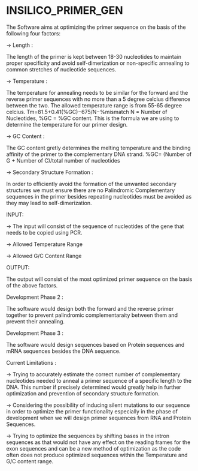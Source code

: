 # INSILICO_PRIMER_GEN
The Software aims at optimizing the primer sequence on the basis of the following four factors:

-> Length : 

The length of the primer is kept between 18-30 nucleotides to maintain proper specificity and avoid self-dimerization or non-specific annealing to common stretches of nucleotide sequences.
            
-> Temperature : 

The temperature for annealing needs to be similar for the forward and the reverse primer sequences with no more than a 5 degree celcius difference between the two. The allowed temperature range is from 55-65 degree celcius.
                                                   Tm=81.5+0.41(%GC)−675/N−%mismatch
                                                   N = Number of Nucleotides,
                                                   %GC = %GC content.
                                This is the formula we are using to determine the temperature for our primer design.
                 
-> GC Content : 

The GC content gretly determines the melting temperature and the binding affinity of the primer to the complementary DNA strand.
                                                   %GC= (Number of G + Number of C)/total number of nucleotides
                         
-> Secondary Structure Formation : 

In order to efficiently avoid the formation of the unwanted secondary structures we must ensure there are no Palindromic Complementary sequences in the primer besides repeating nucleotides must be avoided as they may lead to self-dimerization.
                                                                 
INPUT: 

-> The input will consist of the sequence of nucleotides of the gene that needs to be copied using PCR.
 
-> Allowed Temperature Range
        
-> Allowed G/C Content Range
 
OUTPUT: 

The output will consist of the most optimized primer sequence on the basis of the above factors.
 
Development Phase 2 : 

The software would design both the forward and the reverse primer together to prevent palindromic complementaraity between them and prevent their annealing.
 
Development Phase 3 : 

The software would design sequences based on Protein sequences and mRNA sequences besides the DNA sequence.
 
Current Limitations :

-> Trying to accurately estimate the correct number of complementary nucleotides needed to anneal a primer sequence of a specific length to the DNA. This number if precisely determined would greatly help in further optimization and prevention of secondary structure formation.
 
-> Considering the possibility of inducing silent mutations to our sequence in order to optimize the primer functionality especially in the phase of development when we will design primer sequences from RNA and Protein Sequences.
                      
-> Trying to optimize the sequences by shifting bases in the intron sequences as that would not have any effect on the reading frames for the exon sequences and can be a new method of optimization as the code often does not produce optimized sequences within the Temperature and G/C content range. 
